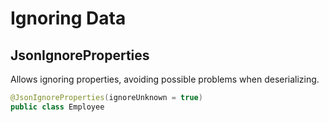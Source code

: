# Ignoring Data

## JsonIgnoreProperties

Allows ignoring properties, avoiding possible problems when deserializing.

```java
@JsonIgnoreProperties(ignoreUnknown = true)
public class Employee
```



